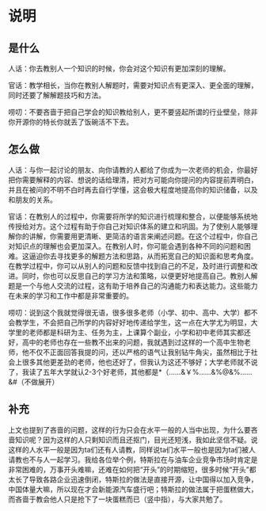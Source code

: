 # 说明

## 是什么

人话：你去教别人一个知识的时候，你会对这个知识有更加深刻的理解。

官话：教学相长，当你在教别人解题时，需要对知识点有更深入、更全面的理解，同时还要了解解题技巧和方法。

唠叨：不要吝啬于把自己学会的知识教给别人，更不要竖起所谓的行业壁垒，除非你开源你的特长你就丢了饭碗活不下去。

## 怎么做

人话：与你一起讨论的朋友、向你请教的人都给了你成为一次老师的机会，你最好把你需要解释的内容、想说的话给理清，把对方可能向你提问的内容提前弄明白，并且在被问的不明不白时再去自行学懂，这会极大程度地提高你的知识储备，以及和朋友的关系。

官话：在教别人的过程中，你需要将所学的知识进行梳理和整合，以便能够系统地传授给对方。这个过程有助于你自己对知识体系的建立和巩固。为了使别人能够理解你的讲解，你需要用更清晰、更简洁的语言来阐述问题。在这个过程中，你自己对知识点的理解也会更加深入。在教别人时，你可能会遇到各种不同的问题和困难。这逼迫你去寻找更多的解题方法和思路，从而拓宽自己的知识面和思考角度。在教学过程中，你可以从别人的问题和反馈中找到自己的不足，及时进行调整和改进。同时，你也可以反思自己的学习方法和策略，以便更好地提高自己。教别人解题是一个与他人交流的过程，这有助于培养自己的沟通能力和表达能力。这些能力在未来的学习和工作中都是非常重要的。

唠叨：说到这个我就觉得很无语，很多很多老师（小学、初中、高中、大学）都不会教学生，不会把自己所学的内容好好地传递给学生，这一点在大学尤为明显，大学里的老师都是科研为主、任务为主，上课算个副业，小学和初中老师其实都还好，高中的老师也存在一些教不出来的问题，我就遇到过这样的一个高中生物老师，他不仅不正面回答我提的问，还以严格的语气让我别钻牛角尖，虽然相比于社会上很多其他更差劲的老师，他也还好了，但我认为这还不够好；大学老师就不说了，我读了五年大学就认2-3个好老师，其他都是*（……&￥%……&%@&%……&#（不做展开）

## 补充

上文也提到了吝啬的问题，这样的行为只会在水平一般的人当中出现，为什么要吝啬知识呢？因为这样的人只剩知识而且还抠门，目光还短浅，我如此坚信不疑。说这样的人水平一般是因为ta们还有人请教，同样说ta们水平一般也是因为ta们被人请教也不与人一起学习。我给各位举个例，特斯拉在与油车企业竞争市场时肯定是非常困难的，万事开头难嘛，还难在如何把“开头”的时期缩短，很多时候“开头”都太长了导致各路企业迅速倒闭，特斯拉的做法是直接开源，让中国得以加入竞争，中国体量大嘛，所以现在才会新能源汽车盛行吧；特斯拉的做法属于把蛋糕做大，而吝啬于教会他人只是抢下了一块蛋糕而已（竖中指），与大家共勉了。